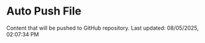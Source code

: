 # Auto Push File

Content that will be pushed to GitHub repository.
Last updated: 08/05/2025, 02:07:34 PM